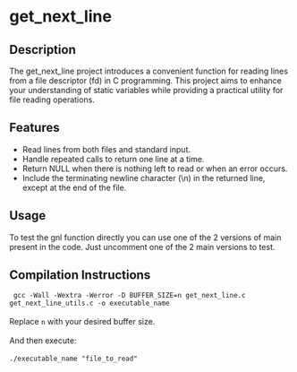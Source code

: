 <h1>get_next_line</h1>

<h2>Description</h2>

The get_next_line project introduces a convenient function for reading lines from a file descriptor (fd) in C programming. This project aims to enhance your understanding of static variables while providing a practical utility for file reading operations.

<h2>Features</h2>

<ul>
  <li>Read lines from both files and standard input.</li>
  <li>Handle repeated calls to return one line at a time.</li>
  <li>Return NULL when there is nothing left to read or when an error occurs.</li>
  <li>Include the terminating newline character (\n) in the returned line, except at the end of the file.</li>
</ul>


<h2>Usage</h2>

To test the gnl function directly you can use one of the 2 versions of main present in the code. Just uncomment one of the 2 main versions to test.

<h2>Compilation Instructions</h2>
<code> gcc -Wall -Wextra -Werror -D BUFFER_SIZE=n get_next_line.c get_next_line_utils.c -o executable_name</code>
<br><br>
Replace <code>n</code> with your desired buffer size.
<br><br>
And then execute:
<br><br>
<code>./executable_name "file_to_read"</code>

